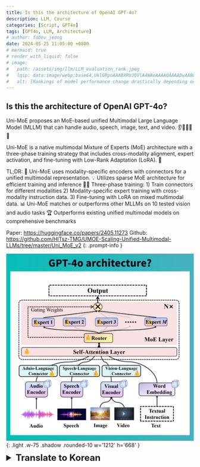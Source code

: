 ```yaml
---
title: Is this the architecture of OpenAI GPT-4o?
description: LLM, Course
categories: [Script, GPT4o]
tags: [GPT4o, LLM, Architecture]
# author: foDev_jeong
date: 2024-05-25 11:05:00 +0800
# mermaid: true
# render_with_liquid: false
# image:
#   path: /assets/img/llm/LLM_evaluation_rank.jpeg
#   lqip: data:image/webp;base64,UklGRpoAAABXRUJQVlA4WAoAAAAQAAAADwAABwAAQUxQSDIAAAARL0AmbZurmr57yyIiqE8oiG0bejIYEQTgqiDA9vqnsUSI6H+oAERp2HZ65qP/VIAWAFZQOCBCAAAA8AEAnQEqEAAIAAVAfCWkAALp8sF8rgRgAP7o9FDvMCkMde9PK7euH5M1m6VWoDXf2FkP3BqV0ZYbO6NA/VFIAAAA
#   alt: [Rankings of model performance change drastically depending on which LLM is used as the judge on KILT-NQ]
---
```



## Is this the architecture of OpenAI GPT-4o?

Uni-MoE proposes an MoE-based unified Multimodal Large Language Model (MLLM) that can handle audio, speech, image, text, and video. 👂👄👀💬🎥

Uni-MoE is a native multimodal Mixture of Experts (MoE) architecture with a three-phase training strategy that includes cross-modality alignment, expert activation, and fine-tuning with Low-Rank Adaptation (LoRA). 🤔

TL;DR:
🚀 Uni-MoE uses modality-specific encoders with connectors for a unified multimodal representation.
💡 Utilizes sparse MoE architecture for efficient training and inference
🧑‍🏫 Three-phase training: 1) Train connectors for different modalities 2) Modality-specific expert training with cross-modality instruction data. 3) Fine-tuning with LoRA on mixed multimodal data.
📊 Uni-MoE matches or outperforms other MLLMs on 10 tested vision and audio tasks
🏆 Outperforms existing unified multimodal models on comprehensive benchmarks

>
Paper: <https://huggingface.co/papers/2405.11273>
Github: <https://github.com/HITsz-TMG/UMOE-Scaling-Unified-Multimodal-LLMs/tree/master/Uni_MoE_v2>
{: .prompt-info }

![ GPT4o Architecture ](/assets/img/news/GPT4o-Architecture.jpeg){: .light .w-75 .shadow .rounded-10 w='1212' h='668' }

<details markdown="1">
<summary style= "font-size:24px; line-height:24px; font-weight:bold; cursor:pointer;" > Translate to Korean </summary>

* * * 

## 이것이 OpenAI GPT-4o의 아키텍처입니까?

 Uni-MoE는 오디오, 음성, 이미지, 텍스트 및 비디오를 처리할 수 있는 MoE 기반 통합 MLLM(Multimodal Large Language Model)을 제안합니다. 👂👄👀💬🎥

Uni-MoE는 기본 멀티모달 MoE(Mixture of Experts) 아키텍처로, 교차 모달리티 정렬, 전문가 활성화 및 LoRA(Low-Rank Adaptation)를 통한 미세 조정을 포함하는 3단계 교육 전략을 갖추고 있습니다. 🤔

TL입니다. 박사:
🚀 Uni-MoE는 통합 멀티모달 표현을 위해 커넥터가 있는 모달리티별 엔코더를 사용합니다.
💡 효율적인 학습 및 추론을 위해 희소 MoE 아키텍처 활용
🧑 🏫 3단계 교육: 1) 다양한 양식에 대한 커넥터 학습 2) 교차 양식 지침 데이터를 사용한 양식별 전문가 교육. 3) 혼합 다중 모드 데이터에서 LoRA로 미세 조정.
📊 Uni-MoE는 10개의 테스트된 비전 및 오디오 작업에서 다른 MLLM과 일치하거나 더 나은 성능을 발휘합니다.
🏆 포괄적인 벤치마크에서 기존 통합 멀티모달 모델을 능가합니다.

>
Paper: <https://huggingface.co/papers/2405.11273>
Github: <https://github.com/HITsz-TMG/UMOE-Scaling-Unified-Multimodal-LLMs/tree/master/Uni_MoE_v2>
{: .prompt-info }

</details>
